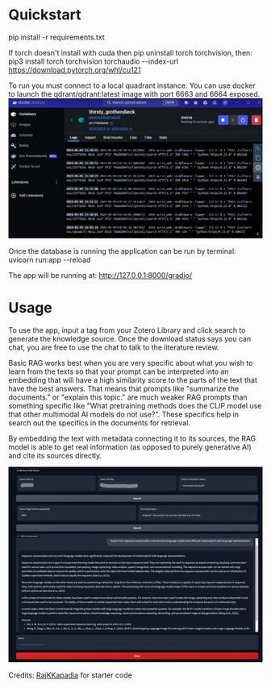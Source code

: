 # Quickstart

pip install -r requirements.txt

If torch doesn't install with cuda then pip uninstall torch torchvision, then: pip3 install torch torchvision torchaudio --index-url https://download.pytorch.org/whl/cu121

To run you must connect to a local quadrant instance. You can use docker to launch the qdrant/qdrant:latest image with port 6663 and 6664 exposed.
![alt text](image.png)

Once the database is running the application can be run by terminal: uvicorn run:app --reload

The app will be running at: http://127.0.0.1:8000/gradio/

# Usage

To use the app, input a tag from your Zotero Library and click search to generate the knowledge source. Once the download status says you can chat, you are free to use the chat to talk to the literature review.

Basic RAG works best when you are very specific about what you wish to learn from the texts so that your prompt can be interpreted into an embedding that will have a high similarity score to the parts of the text that have the best answers. That means that prompts like "summarize the documents." or "explain this topic." are much weaker RAG prompts than something specific like "What pretraining methods does the CLIP model use that other multimodal AI models do not use?". These specifics help in search out the specifics in the documents for retrieval.

By embedding the text with metadata connecting it to its sources, the RAG model is able to get real information (as opposed to purely generative AI) and cite its sources directly.

![alt text](demo.png)

Credits:
[RajKKapadia](https://github.com/RajKKapadia/YouTube-Talk-to-Papers-RAG) for starter code